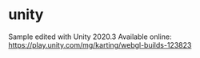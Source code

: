 # unity

Sample edited with Unity 2020.3
Available online: https://play.unity.com/mg/karting/webgl-builds-123823
